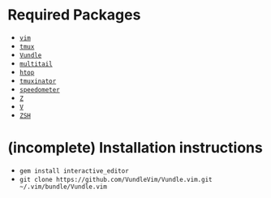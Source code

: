 # Required Packages

  - [`vim`](https://github.com/vim/vim)
  - [`tmux`](https://tmux.github.io/)
  - [`Vundle`](https://github.com/VundleVim/Vundle.vim)
  - [`multitail`](https://github.com/flok99/multitail)
  - [`htop`](http://hisham.hm/htop/)
  - [`tmuxinator`](https://github.com/tmuxinator/tmuxinator)
  - [`speedometer`](https://excess.org/speedometer/)
  - [`Z`](https://github.com/rupa/z)
  - [`V`](https://github.com/rupa/v)
  - [`ZSH`](https://github.com/robbyrussell/oh-my-zsh)


# (incomplete) Installation instructions
 - `gem install interactive_editor`
 - `git clone https://github.com/VundleVim/Vundle.vim.git ~/.vim/bundle/Vundle.vim`
